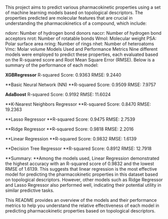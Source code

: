 This project aims to predict various pharmacokinetic properties using a set of machine learning models based on topological descriptors. The properties predicted are molecular features that are crucial in understanding the pharmacokinetics of a compound, which include:

ndonr: Number of hydrogen bond donors
naccr: Number of hydrogen bond acceptors
nrot: Number of rotatable bonds
Wmol: Molecular weight
PSA: Polar surface area
nring: Number of rings
nhet: Number of heteroatoms
Vmc: Molar volume
Models Used and Performance Metrics
Nine different models were employed to predict these properties, each evaluated based on the R-squared score and Root Mean Square Error (RMSE). Below is a summary of the performance of each model:

**XGBRegressor**
R-squared Score: 0.9363
RMSE: 9.2440

**Basic Neural Network (NN)
**R-squared Score: 0.9509
RMSE: 7.9757

**AdaBoost**
R-squared Score: 0.9192
RMSE: 11.6024

**K-Nearest Neighbors Regressor
**R-squared Score: 0.8470
RMSE: 19.2363

**Lasso Regressor
**R-squared Score: 0.9475
RMSE: 2.7539

**Ridge Regressor
**R-squared Score: 0.9818
RMSE: 2.2016

**Linear Regression
**R-squared Score: 0.9832
RMSE: 1.6139

**Decision Tree Regressor
**R-squared Score: 0.8912
RMSE: 12.7918

**Summary:
**Among the models used, Linear Regression demonstrated the highest accuracy with an R-squared score of 0.9832 and the lowest RMSE of 1.6139. This suggests that linear regression is the most effective model for predicting the pharmacokinetic properties in this dataset based on topological descriptors. However, other models such as Ridge Regressor and Lasso Regressor also performed well, indicating their potential utility in similar predictive tasks.

This README provides an overview of the models and their performance metrics to help you understand the relative effectiveness of each model in predicting pharmacokinetic properties based on topological descriptors.
